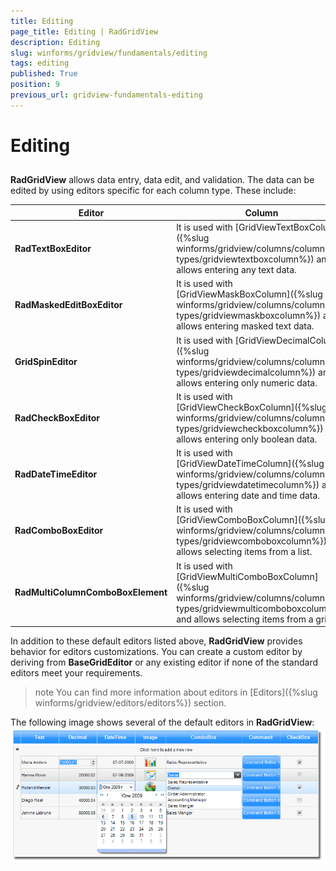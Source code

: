 ```yaml
---
title: Editing
page_title: Editing | RadGridView
description: Editing
slug: winforms/gridview/fundamentals/editing
tags: editing
published: True
position: 9
previous_url: gridview-fundamentals-editing
---
```


# Editing

## 

__RadGridView__ allows data entry, data edit, and validation. The data can be edited by using editors specific for each column type. These include:

| Editor | Column |
| ------ | ------ |
| __RadTextBoxEditor__ |It is used with [GridViewTextBoxColumn]({%slug winforms/gridview/columns/column-types/gridviewtextboxcolumn%}) and allows entering any text data.|
| __RadMaskedEditBoxEditor__ |It is used with [GridViewMaskBoxColumn]({%slug winforms/gridview/columns/column-types/gridviewmaskboxcolumn%}) and allows entering masked text data.|
| __GridSpinEditor__ |It is used with [GridViewDecimalColumn]({%slug winforms/gridview/columns/column-types/gridviewdecimalcolumn%}) and allows entering only numeric data.|
| __RadCheckBoxEditor__ |It is used with [GridViewCheckBoxColumn]({%slug winforms/gridview/columns/column-types/gridviewcheckboxcolumn%}) and allows entering only boolean data.|
| __RadDateTimeEditor__ |It is used with [GridViewDateTimeColumn]({%slug winforms/gridview/columns/column-types/gridviewdatetimecolumn%}) and allows entering date and time data.|
| __RadComboBoxEditor__ |It is used with [GridViewComboBoxColumn]({%slug winforms/gridview/columns/column-types/gridviewcomboboxcolumn%}) and allows selecting items from a list.|
| __RadMultiColumnComboBoxElement__ |It is used with [GridViewMultiComboBoxColumn]({%slug winforms/gridview/columns/column-types/gridviewmulticomboboxcolumn%}) and allows selecting items from a grid.|

In addition to these default editors listed above, __RadGridView__ provides behavior for editors customizations. You can create a custom editor by deriving from __BaseGridEditor__ or any existing editor if none of the standard editors meet your requirements.

>note You can find more information about editors in [Editors]({%slug winforms/gridview/editors/editors%}) section.
>


The following image shows several of the default editors in __RadGridView__:![gridview-fundamentals-editing 001](images/gridview-fundamentals-editing001.png)
